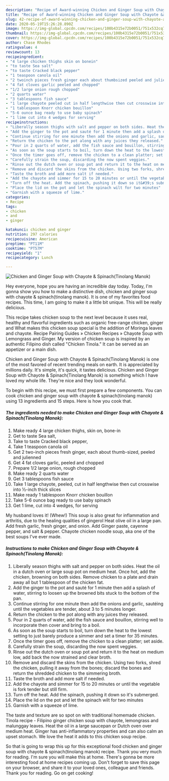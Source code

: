 ```yaml
---
description: "Recipe of Award-winning Chicken and Ginger Soup with Chayote &amp;amp; Spinach(Tinolang Manok)"
title: "Recipe of Award-winning Chicken and Ginger Soup with Chayote &amp;amp; Spinach(Tinolang Manok)"
slug: 42-recipe-of-award-winning-chicken-and-ginger-soup-with-chayote-and-amp-spinachtinolang-manok
date: 2020-05-19T15:26:28.890Z
image: https://img-global.cpcdn.com/recipes/100b4315e72b0051/751x532cq70/chicken-and-ginger-soup-with-chayote-spinachtinolang-manok-recipe-main-photo.jpg
thumbnail: https://img-global.cpcdn.com/recipes/100b4315e72b0051/751x532cq70/chicken-and-ginger-soup-with-chayote-spinachtinolang-manok-recipe-main-photo.jpg
cover: https://img-global.cpcdn.com/recipes/100b4315e72b0051/751x532cq70/chicken-and-ginger-soup-with-chayote-spinachtinolang-manok-recipe-main-photo.jpg
author: Chase Rhodes
ratingvalue: 4
reviewcount: 13
recipeingredient:
- "4 large chicken thighs skin on bonein"
- "to taste Sea salt"
- "to taste Cracked black pepper"
- "1 teaspoon canola oil"
- "2 twoinch pieces fresh ginger each about thumbsized peeled and julienned"
- "4 fat cloves garlic peeled and chopped"
- "1/2 large onion rough chopped"
- "2 quarts water"
- "3 tablespoons fish sauce"
- "1 large chayote peeled cut in half lengthwise then cut crosswise into inch thick slices"
- "1 tablespoon Knorr chicken bouillon"
- "5-6 ounce bag ready to use baby spinach"
- "1 lime cut into 4 wedges for serving"
recipeinstructions:
- "Liberally season thighs with salt and pepper on both sides. Heat the oil in a dutch oven or large soup pot on medium heat. Once hot, add the chicken, browning on both sides. Remove chicken to a plate and drain away all but 1 tablespoon of the chicken fat."
- "Add the ginger to the pot and sauté for 1 minute then add a splash of water, stirring to loosen up the browned bits stuck to the bottom of the pan."
- "Continue stirring for one minute then add the onions and garlic, sautéing until the vegetables are tender, about 3 to 5 minutes longer."
- "Return the chicken to the pot along with any juices they released."
- "Pour in 2 quarts of water, add the fish sauce and bouillon, stirring well to incorporate then cover and bring to a boil."
- "As soon as the soup starts to boil, turn down the heat to the lowest setting to just barely produce a simmer and set a timer for 35 minutes."
- "Once the timer goes off, remove the chicken to a clean platter; set aside."
- "Carefully strain the soup, discarding the now spent veggies."
- "Rinse out the dutch oven or soup pot and return it to the heat on medium low, add back the now strained and clear broth."
- "Remove and discard the skins from the chicken. Using two forks, shred the chicken, pulling it away from the bones; discard the bones and return the shredded chicken to the simmering broth."
- "Taste the broth and add more salt if needed."
- "Add the chayote and simmer for 15 to 20 minutes or until the vegetable is fork tender but still firm."
- "Turn off the heat. Add the spinach, pushing it down so it&#39;s submerged."
- "Place the lid on the pot and let the spinach wilt for two minutes"
- "Garnish with a squeeze of lime."
categories:
- Recipe
tags:
- chicken
- and
- ginger

katakunci: chicken and ginger 
nutrition: 297 calories
recipecuisine: American
preptime: "PT11M"
cooktime: "PT57M"
recipeyield: "1"
recipecategory: Lunch

---
```



![Chicken and Ginger Soup with Chayote &amp; Spinach(Tinolang Manok)](https://img-global.cpcdn.com/recipes/100b4315e72b0051/751x532cq70/chicken-and-ginger-soup-with-chayote-spinachtinolang-manok-recipe-main-photo.jpg)

Hey everyone, hope you are having an incredible day today. Today, I'm gonna show you how to make a distinctive dish, chicken and ginger soup with chayote &amp; spinach(tinolang manok). It is one of my favorites food recipes. This time, I am going to make it a little bit unique. This will be really delicious.

This recipe takes chicken soup to the next level because it uses real, healthy and flavorful ingredients such as organic free-range chicken, ginger and What makes this chicken soup special is the addition of Moringa leaves and chayote. Recipe Pairing Guides » Chicken Recipes » Chayote Soup with Lemongrass and Ginger. My version of chicken soup is inspired by an authentic Filipino dish called &#34;Chicken Tinola.&#34; It can be served as an appetizer or a main dish.

Chicken and Ginger Soup with Chayote &amp; Spinach(Tinolang Manok) is one of the most favored of recent trending meals on earth. It is appreciated by millions daily. It's simple, it's quick, it tastes delicious. Chicken and Ginger Soup with Chayote &amp; Spinach(Tinolang Manok) is something which I have loved my whole life. They're nice and they look wonderful.


To begin with this recipe, we must first prepare a few components. You can cook chicken and ginger soup with chayote &amp; spinach(tinolang manok) using 13 ingredients and 15 steps. Here is how you cook that.

<!--inarticleads1-->

##### The ingredients needed to make Chicken and Ginger Soup with Chayote &amp; Spinach(Tinolang Manok):

1. Make ready 4 large chicken thighs, skin on, bone-in
1. Get to taste Sea salt,
1. Take to taste Cracked black pepper,
1. Take 1 teaspoon canola oil
1. Get 2 two-inch pieces fresh ginger, each about thumb-sized, peeled and julienned
1. Get 4 fat cloves garlic, peeled and chopped
1. Prepare 1/2 large onion, rough chopped
1. Make ready 2 quarts water
1. Get 3 tablespoons fish sauce
1. Take 1 large chayote, peeled, cut in half lengthwise then cut crosswise into ½-inch thick slices
1. Make ready 1 tablespoon Knorr chicken bouillon
1. Take 5-6 ounce bag ready to use baby spinach
1. Get 1 lime, cut into 4 wedges, for serving


My husband loves it! (Whew!) This soup is also great for inflammation and arthritis, due to the healing qualities of gingerol Heat olive oil in a large pan. Add fresh garlic, fresh ginger, and onion. Add Ginger paste, cayenne pepper, and salt &amp; pepper. Chayote chicken noodle soup, aka one of the best soups I&#39;ve ever made. 

<!--inarticleads2-->

##### Instructions to make Chicken and Ginger Soup with Chayote &amp; Spinach(Tinolang Manok):

1. Liberally season thighs with salt and pepper on both sides. Heat the oil in a dutch oven or large soup pot on medium heat. Once hot, add the chicken, browning on both sides. Remove chicken to a plate and drain away all but 1 tablespoon of the chicken fat.
1. Add the ginger to the pot and sauté for 1 minute then add a splash of water, stirring to loosen up the browned bits stuck to the bottom of the pan.
1. Continue stirring for one minute then add the onions and garlic, sautéing until the vegetables are tender, about 3 to 5 minutes longer.
1. Return the chicken to the pot along with any juices they released.
1. Pour in 2 quarts of water, add the fish sauce and bouillon, stirring well to incorporate then cover and bring to a boil.
1. As soon as the soup starts to boil, turn down the heat to the lowest setting to just barely produce a simmer and set a timer for 35 minutes.
1. Once the timer goes off, remove the chicken to a clean platter; set aside.
1. Carefully strain the soup, discarding the now spent veggies.
1. Rinse out the dutch oven or soup pot and return it to the heat on medium low, add back the now strained and clear broth.
1. Remove and discard the skins from the chicken. Using two forks, shred the chicken, pulling it away from the bones; discard the bones and return the shredded chicken to the simmering broth.
1. Taste the broth and add more salt if needed.
1. Add the chayote and simmer for 15 to 20 minutes or until the vegetable is fork tender but still firm.
1. Turn off the heat. Add the spinach, pushing it down so it&#39;s submerged.
1. Place the lid on the pot and let the spinach wilt for two minutes
1. Garnish with a squeeze of lime.


The taste and texture are so spot on with traditional homemade chicken. Tinola recipe - Filipino ginger chicken soup with chayote, lemongrass and malunggay leaves. Heat the oil in a large saucepan or Dutch oven over medium heat. Ginger has anti-inflammatory properties and can also calm an upset stomach. We love the heat it adds to this chicken soup recipe. 

So that is going to wrap this up for this exceptional food chicken and ginger soup with chayote &amp; spinach(tinolang manok) recipe. Thank you very much for reading. I'm sure you will make this at home. There's gonna be more interesting food at home recipes coming up. Don't forget to save this page on your browser, and share it to your loved ones, colleague and friends. Thank you for reading. Go on get cooking!
